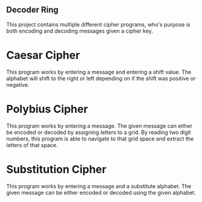 ## Decoder Ring

This project contains multiple different cipher programs, who's purpose is both encoding and decoding messages given a cipher key.

# Caesar Cipher

This program works by entering a message and entering a shift value. The alphabet will shift to the right or left depending on if the shift was positive or negative.

# Polybius Cipher

This program works by entering a message. The given message can either be encoded or decoded by assigning letters to a grid. By reading two digit numbers, this program is able to navigate to that grid space and extract the letters of that space.

# Substitution Cipher

This program works by entering a message and a substitute alphabet. The given message can be either encoded or decoded using the given alphabet.
